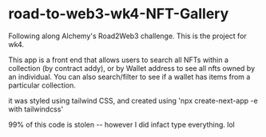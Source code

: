 # road-to-web3-wk4-NFT-Gallery
Following along Alchemy's Road2Web3 challenge. This is the project for wk4. 


This app is a front end that allows users to search all NFTs within a collection (by contract addy), or by Wallet address to see all nfts owned by an individual. You can also search/filter to see if a wallet has items from a particular collection.

it was styled using tailwind CSS, and created using 'npx create-next-app -e with tailwindcss'

99% of this code is stolen -- however I did infact type everything. lol
